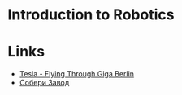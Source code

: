 # Introduction to Robotics





# Links
- [Tesla - Flying Through Giga Berlin](https://youtu.be/7-4yOx1CnXE)
- [Собери Завод](https://www.soberizavod.ru/catalog/)


